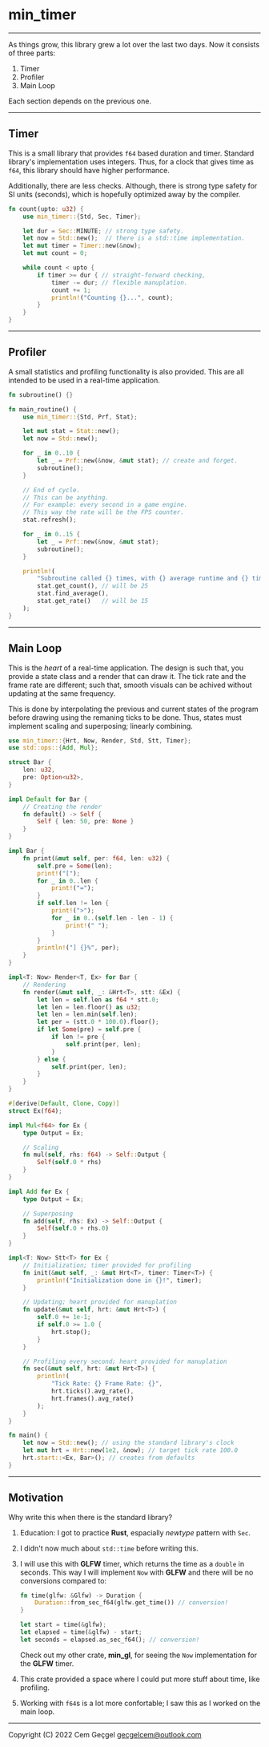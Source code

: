 # min_timer

---

As things grow, this library grew a lot over the last two days. Now it consists
of three parts:

1. Timer
2. Profiler
3. Main Loop

Each section depends on the previous one.

---

## Timer

This is a small library that provides `f64` based duration and timer. Standard
library's implementation uses integers. Thus, for a clock that gives time as
`f64`, this library should have higher performance.

Additionally, there are less checks. Although, there is strong type safety for
SI units (seconds), which is hopefully optimized away by the compiler.

```rust
fn count(upto: u32) {
    use min_timer::{Std, Sec, Timer};

    let dur = Sec::MINUTE; // strong type safety.
    let now = Std::new();  // there is a std::time implementation.
    let mut timer = Timer::new(&now);
    let mut count = 0;

    while count < upto {
        if timer >= dur { // straight-forward checking,
            timer -= dur; // flexible manuplation.
            count += 1;
            println!("Counting {}...", count);
        }
    }
}
```

---

## Profiler

A small statistics and profiling functionality is also provided. This are all
intended to be used in a real-time application.

```rust
fn subroutine() {}

fn main_routine() {
    use min_timer::{Std, Prf, Stat};

    let mut stat = Stat::new();
    let now = Std::new();

    for _ in 0..10 {
        let _ = Prf::new(&now, &mut stat); // create and forget.
        subroutine();
    }

    // End of cycle.
    // This can be anything.
    // For example: every second in a game engine.
    // This way the rate will be the FPS counter.
    stat.refresh();

    for _ in 0..15 {
        let _ = Prf::new(&now, &mut stat);
        subroutine();
    }

    println!(
        "Subroutine called {} times, with {} average runtime and {} times per cycle.",
        stat.get_count(), // will be 25
        stat.find_average(),
        stat.get_rate()   // will be 15
    );
}
```

---

## Main Loop

This is the _heart_ of a real-time application. The design is such that, you
provide a state class and a render that can draw it. The tick rate and the frame
rate are different; such that, smooth visuals can be achived without updating at
the same frequency.

This is done by interpolating the previous and current states of the program
before drawing using the remaning ticks to be done. Thus, states must implement
scaling and superposing; linearly combining.

```rust
use min_timer::{Hrt, Now, Render, Std, Stt, Timer};
use std::ops::{Add, Mul};

struct Bar {
    len: u32,
    pre: Option<u32>,
}

impl Default for Bar {
    // Creating the render
    fn default() -> Self {
        Self { len: 50, pre: None }
    }
}

impl Bar {
    fn print(&mut self, per: f64, len: u32) {
        self.pre = Some(len);
        print!("[");
        for _ in 0..len {
            print!("=");
        }
        if self.len != len {
            print!(">");
            for _ in 0..(self.len - len - 1) {
                print!(" ");
            }
        }
        println!("] {}%", per);
    }
}

impl<T: Now> Render<T, Ex> for Bar {
    // Rendering
    fn render(&mut self, _: &Hrt<T>, stt: &Ex) {
        let len = self.len as f64 * stt.0;
        let len = len.floor() as u32;
        let len = len.min(self.len);
        let per = (stt.0 * 100.0).floor();
        if let Some(pre) = self.pre {
            if len != pre {
                self.print(per, len);
            }
        } else {
            self.print(per, len);
        }
    }
}

#[derive(Default, Clone, Copy)]
struct Ex(f64);

impl Mul<f64> for Ex {
    type Output = Ex;

    // Scaling
    fn mul(self, rhs: f64) -> Self::Output {
        Self(self.0 * rhs)
    }
}

impl Add for Ex {
    type Output = Ex;

    // Superposing
    fn add(self, rhs: Ex) -> Self::Output {
        Self(self.0 + rhs.0)
    }
}

impl<T: Now> Stt<T> for Ex {
    // Initialization; timer provided for profiling
    fn init(&mut self, _: &mut Hrt<T>, timer: Timer<T>) {
        println!("Initialization done in {}!", timer);
    }

    // Updating; heart provided for manuplation
    fn update(&mut self, hrt: &mut Hrt<T>) {
        self.0 += 1e-1;
        if self.0 >= 1.0 {
            hrt.stop();
        }
    }

    // Profiling every second; heart provided for manuplation
    fn sec(&mut self, hrt: &mut Hrt<T>) {
        println!(
            "Tick Rate: {} Frame Rate: {}",
            hrt.ticks().avg_rate(),
            hrt.frames().avg_rate()
        );
    }
}

fn main() {
    let now = Std::new(); // using the standard library's clock
    let mut hrt = Hrt::new(1e2, &now); // target tick rate 100.0
    hrt.start::<Ex, Bar>(); // creates from defaults
}
```

---

## Motivation

Why write this when there is the standard library?

1. Education: I got to practice **Rust**, espacially _newtype_ pattern with
   `Sec`.
2. I didn't now much about `std::time` before writing this.
3. I will use this with **GLFW** timer, which returns the time as a `double` in
   seconds. This way I will implement `Now` with **GLFW** and there will be no
   conversions compared to:

   ```rust
   fn time(glfw: &Glfw) -> Duration {
       Duration::from_sec_f64(glfw.get_time()) // conversion!
   }

   let start = time(&glfw);
   let elapsed = time(&glfw) - start;
   let seconds = elapsed.as_sec_f64(); // conversion!
   ```

   Check out my other crate, **min_gl**, for seeing the `Now` implementation for
   the **GLFW** timer.

4. This crate provided a space where I could put more stuff about time, like
   profiling.
5. Working with `f64`s is a lot more confortable; I saw this as I worked on the
   main loop.

---

Copyright (C) 2022 Cem Geçgel <gecgelcem@outlook.com>
